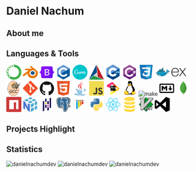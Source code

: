 <!-- markdownlint-disable MD033 MD041-->

# Daniel Nachum

## About me
<div class="section" style=''>
</div>

## Languages & Tools
<div class="section" style=''>
	<img alt=anaconda width=40 height=40 style="" src="https://raw.githubusercontent.com/devicons/devicon/master/icons/anaconda/anaconda-original.svg"/>
	<img alt=blender width=40 height=40 style="" src="https://raw.githubusercontent.com/devicons/devicon/master/icons/blender/blender-original.svg"/>
	<img alt=bootstrap width=40 height=40 style="" src="https://raw.githubusercontent.com/devicons/devicon/master/icons/bootstrap/bootstrap-original.svg"/>
	<img alt=c width=40 height=40 style="" src="https://raw.githubusercontent.com/devicons/devicon/master/icons/c/c-original.svg"/>
	<img alt=canva width=40 height=40 style="" src="https://raw.githubusercontent.com/devicons/devicon/master/icons/canva/canva-original.svg"/>
	<img alt=cmake width=40 height=40 style="" src="https://raw.githubusercontent.com/devicons/devicon/master/icons/cmake/cmake-original.svg"/>
	<img alt=cplusplus width=40 height=40 style="" src="https://raw.githubusercontent.com/devicons/devicon/master/icons/cplusplus/cplusplus-original.svg"/>
	<img alt=csharp width=40 height=40 style="" src="https://raw.githubusercontent.com/devicons/devicon/master/icons/csharp/csharp-original.svg"/>
	<img alt=css3 width=40 height=40 style="" src="https://raw.githubusercontent.com/devicons/devicon/master/icons/css3/css3-original.svg"/>
	<img alt=docker width=40 height=40 style="" src="https://raw.githubusercontent.com/devicons/devicon/master/icons/docker/docker-original.svg"/>
	<img alt=express width=40 height=40 style="" src="https://raw.githubusercontent.com/devicons/devicon/master/icons/express/express-original.svg"/>
	<img alt=gcc width=40 height=40 style="" src="https://raw.githubusercontent.com/devicons/devicon/master/icons/gcc/gcc-original.svg"/>
	<img alt=git width=40 height=40 style="" src="https://raw.githubusercontent.com/devicons/devicon/master/icons/git/git-original.svg"/>
	<img alt=github width=40 height=40 style="" src="https://raw.githubusercontent.com/devicons/devicon/master/icons/github/github-original.svg"/>
	<img alt=html5 width=40 height=40 style="" src="https://raw.githubusercontent.com/devicons/devicon/master/icons/html5/html5-original.svg"/>
	<img alt=java width=40 height=40 style="" src="https://raw.githubusercontent.com/devicons/devicon/master/icons/java/java-original.svg"/>
	<img alt=javascript width=40 height=40 style="" src="https://raw.githubusercontent.com/devicons/devicon/master/icons/javascript/javascript-original.svg"/>
	<img alt=jetbrains width=40 height=40 style="" src="https://raw.githubusercontent.com/devicons/devicon/master/icons/jetbrains/jetbrains-original.svg"/>
	<img alt=linux width=40 height=40 style="" src="https://raw.githubusercontent.com/devicons/devicon/master/icons/linux/linux-original.svg"/>
	<img alt=make width=40 height=40 style="" src="https://raw.githubusercontent.com/devicons/devicon/master/icons/make/make-original.svg"/>
	<img alt=markdown width=40 height=40 style="" src="https://raw.githubusercontent.com/devicons/devicon/master/icons/markdown/markdown-original.svg"/>
	<img alt=mongodb width=40 height=40 style="" src="https://raw.githubusercontent.com/devicons/devicon/master/icons/mongodb/mongodb-original.svg"/>
	<img alt=npm width=40 height=40 style="" src="https://raw.githubusercontent.com/devicons/devicon/master/icons/npm/npm-original.svg"/>
	<img alt=numpy width=40 height=40 style="" src="https://raw.githubusercontent.com/devicons/devicon/master/icons/numpy/numpy-original.svg"/>
	<img alt=pandas width=40 height=40 style="" src="https://raw.githubusercontent.com/devicons/devicon/master/icons/pandas/pandas-original.svg"/>
	<img alt=postgresql width=40 height=40 style="" src="https://raw.githubusercontent.com/devicons/devicon/master/icons/postgresql/postgresql-original.svg"/>
	<img alt=pytest width=40 height=40 style="" src="https://raw.githubusercontent.com/devicons/devicon/master/icons/pytest/pytest-original.svg"/>
	<img alt=python width=40 height=40 style="" src="https://raw.githubusercontent.com/devicons/devicon/master/icons/python/python-original.svg"/>
	<img alt=react width=40 height=40 style="" src="https://raw.githubusercontent.com/devicons/devicon/master/icons/react/react-original.svg"/>
	<img alt=sql width=40 height=40 style="" src="https://raw.githubusercontent.com/devicons/devicon/master/icons/sql/sql-original.svg"/>
	<img alt=vim width=40 height=40 style="" src="https://raw.githubusercontent.com/devicons/devicon/master/icons/vim/vim-original.svg"/>
	<img alt=visualstudio width=40 height=40 style="" src="https://raw.githubusercontent.com/devicons/devicon/master/icons/visualstudio/visualstudio-original.svg"/>
</div>

## Projects Highlight
<div class="section" style=''>
</div>

## Statistics
<div class="section" style=''>
	<img alt=danielnachumdev width=None height=None style="" src="https://github-readme-stats.vercel.app/api/top-langs?username=danielnachumdev&show_icons=true&locale=en&layout=compact&theme=grovbox"/>
	<img alt=danielnachumdev width=None height=None style="" src="https://github-readme-stats.vercel.app/api?username=danielnachumdev&show_icons=true&locale=en&theme=grovbox"/>
	<img alt=danielnachumdev width=None height=None style="" src="https://github-readme-streak-stats.herokuapp.com/?user=danielnachumdev&theme=grovbox"/>
</div>
